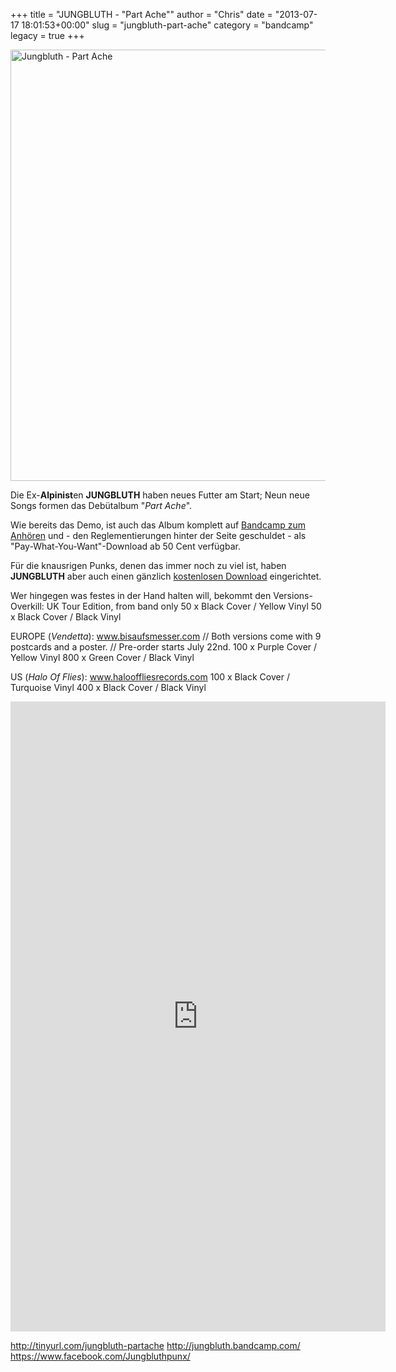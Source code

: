 +++
title = "JUNGBLUTH - \"Part Ache\""
author = "Chris"
date = "2013-07-17 18:01:53+00:00"
slug = "jungbluth-part-ache"
category = "bandcamp"
legacy = true
+++

<img src="images//2013/07/Jungbluth-Part-Ache-690x690.jpg" alt="Jungbluth - Part Ache" width="690" height="690" class="aligncenter size-large wp-image-11240" />

Die Ex-**Alpinist**en **JUNGBLUTH** haben neues Futter am Start; Neun neue Songs formen das Debütalbum "_Part Ache_". 

Wie bereits das Demo, ist auch das Album komplett auf <a href="http://jungbluth.bandcamp.com/album/part-ache">Bandcamp zum Anhören</a> und - den Reglementierungen hinter der Seite geschuldet - als "Pay-What-You-Want"-Download ab 50 Cent verfügbar. 

Für die knausrigen Punks, denen das immer noch zu viel ist, haben **JUNGBLUTH** aber auch einen gänzlich <a href="http://tinyurl.com/jungbluth-partache">kostenlosen Download</a> eingerichtet.

Wer hingegen was festes in der Hand halten will, bekommt den Versions-Overkill: 
UK Tour Edition, from band only
50 x Black Cover / Yellow Vinyl
50 x Black Cover / Black Vinyl

EUROPE (_Vendetta_): <a href="http://www.bisaufsmesser.com"> www.bisaufsmesser.com</a> // Both versions come with 9 postcards and a poster. // Pre-order starts July 22nd. 
100 x Purple Cover / Yellow Vinyl 
800 x Green Cover / Black Vinyl 

US (_Halo Of Flies_): <a href="http://www.halooffliesrecords.com">www.halooffliesrecords.com</a> 
100 x Black Cover / Turquoise Vinyl 
400 x Black Cover / Black Vinyl

<iframe style="border: 0; width: 600px; height: 1008px;" src="http://bandcamp.com/EmbeddedPlayer/album=578239177/size=large/bgcol=333333/linkcol=ffffff/transparent=true/" seamless><a href="http://jungbluth.bandcamp.com/album/part-ache">Part Ache by Jungbluth</a></iframe>

<a href="http://tinyurl.com/jungbluth-partache">http://tinyurl.com/jungbluth-partache</a>
<a href="http://jungbluth.bandcamp.com/">http://jungbluth.bandcamp.com/</a>
<a href="https://www.facebook.com/Jungbluthpunx/">https://www.facebook.com/Jungbluthpunx/</a>
